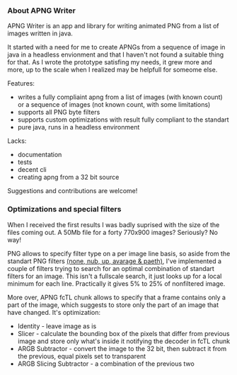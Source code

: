 ### About APNG Writer ###
APNG Writer is an app and library for writing animated PNG from a list of images written in java.


It started with a need for me to create APNGs from a sequence of image in java in a headless envionment and that I haven't not found a suitable thing for that. As I wrote the prototype satisfing my needs, it grew more and more, up to the scale when I realized may be helpfull for someome else. 

Features:

- writes a fully compliaint apng from a list of images (with known count) or a sequence of images (not known count, with some limitations)
- supports all PNG byte filters
- supports custom optimizations with result fully compliant to the standart
- pure java, runs in a headless environment

Lacks:

- documentation
- tests
- decent cli
- creating apng from a 32 bit source

Suggestions and contributions are welcome! 

### Optimizations and special filters ###
When I received the first results I was badly suprised with the size of the files coming out. A 50Mb file for a forty 770x900 images? Seriously? No way! 

PNG allows to specify filter type on a per image line basis, so aside from the standart PNG filters [(none, nub, up, avarage & paeth)](http://www.w3.org/TR/PNG/#9Filters), I've implemented a couple of filters trying to search for an optimal combination of standart filters for an image. This isn't a fullscale search, it just looks up for a local minimum for each line. Practically it gives 5% to 25% of nonfiltered image.

More over, APNG fcTL chunk allows to specify that a frame contains only a part of the image, which suggests to store only the part of an image that have changed. It's optimization: 

- Identity - leave image as is
- Slicer - calculate the bounding box of the pixels that differ from previous image and store only what's inside it notifying the decoder in fcTL chunk
- ARGB Subtractor - convert the image to the 32 bit, then subtract it from the previous, equal pixels set to transparent
- ARGB Slicing Subtractor - a combination of the previous two
